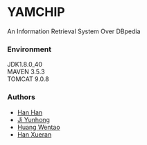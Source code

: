 # YAMCHIP
An Information Retrieval System Over DBpedia
### Environment
JDK1.8.0_40  
MAVEN 3.5.3  
TOMCAT 9.0.8
### Authors
- [Han Han](https://github.com/hagen666)
- [Ji Yunhong](https://github.com/redsunlight)
- [Huang Wentao](https://github.com/fukien)
- [Han Xueran](https://github.com/lemontreehxr)
